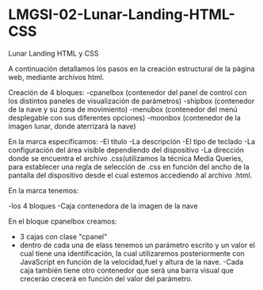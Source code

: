 # LMGSI-02-Lunar-Landing-HTML-CSS
Lunar Landing HTML y CSS

A continuación detallamos los pasos en la creación estructural de la página web, mediante archivos html.

Creación de 4 bloques:
-cpanelbox  (contenedor del panel de control con los distintos paneles de visualización de parámetros)
-shipbox (contenedor de la nave y su zona de movimiento)
-menubox (contenedor del menú desplegable con sus diferentes opciones)
-moonbox (contenedor de la imagen lunar, donde aterrizará la nave)

En la marca <head> especificamos:
-El título
-La descripción
-El tipo de teclado
-La configuración del área visible dependiendo del dispositivo
-La  dirección donde se encuentra el archivo .css(utilizamos la técnica Media Queries, para establecer una regla de selección de .css en función del ancho de la pantalla del dispositivo desde el cual estemos accediendo al archivo .html.
  
  En la marca <body> tenemos:
  
  -los 4 bloques
  -Caja contenedora de la imagen de la nave
  
  En el bloque cpanelbox creamos:
  - 3 cajas con clase "cpanel"
  - dentro de cada una de elass tenemos un parámetro escrito y un valor el cual tiene una identificación, la cual utilizaremos posteriormente con JavaScript en función de la velocidad,fuel y altura de la nave.
  -Cada caja también tiene otro contenedor que será una barra visual que creceráo crecerá en función del valor del parámetro.
